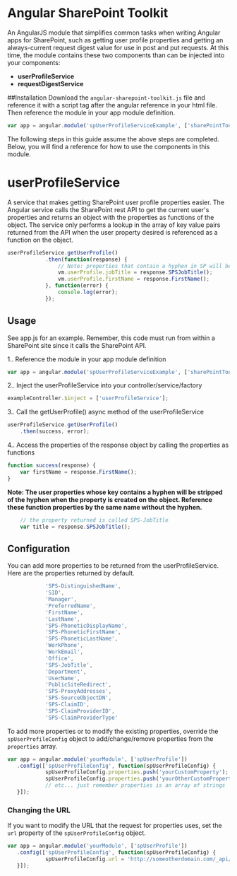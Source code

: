 # Angular SharePoint Toolkit
An AngularJS module that simplifies common tasks when writing Angular apps for SharePoint, such as getting user profile properties and getting an always-current request digest value for use in post and put requests. At this time, the module contains these two components than can be injected into your components:
- **userProfileService**
- **requestDigestService**

##Installation
Download the `angular-sharepoint-toolkit.js` file and reference it with a script tag after the angular reference in your html file. Then reference the module in your app module definition.
```javascript
var app = angular.module('spUserProfileServiceExample', ['sharePointToolkit']);
```
The following steps in this guide assume the above steps are completed. Below, you will find a reference for how to use the components in this module.

# userProfileService
A service that makes getting SharePoint user profile properties easier. The Angular service calls the SharePoint rest API to get the current user's properties and returns an object with the properties as functions of the object. The service only performs a lookup in the array of key value pairs returned from the API when the user property desired is referenced as a function on the object.
```javascript
userProfileService.getUserProfile()
            .then(function(response) {
                // Note: properties that contain a hyphen in SP will be the same name without the hyphen
                vm.userProfile.jobTitle = response.SPSJobTitle();
                vm.userProfile.firstName = response.FirstName();
            }, function(error) {
                console.log(error);
            });
```
## Usage
See app.js for an example. Remember, this code must run from within a SharePoint site since it calls the SharePoint API.

1.. Reference the module in your app module definition
```javascript
var app = angular.module('spUserProfileServiceExample', ['sharePointToolkit']);
```
2.. Inject the userProfileService into your controller/service/factory
```javascript
exampleController.$inject = ['userProfileService'];
```
3.. Call the getUserProfile() async method of the userProfileService
```javascript
userProfileService.getUserProfile()
    .then(success, error);
```
4.. Access the properties of the response object by calling the properties as functions
```javascript
function success(response) {
    var firstName = response.FirstName();
}
```
**Note: The user properties whose key contains a hyphen will be stripped of the hyphen when the property is created on the object. Reference these function properties by the same name without the hyphen.**
```javascript
    // the property returned is called SPS-JobTitle
    var title = response.SPSJobTitle();
```

## Configuration
You can add more properties to be returned from the userProfileService. Here are the properties returned by default.
```javascript
            'SPS-DistinguishedName',
            'SID',
            'Manager',
            'PreferredName',
            'FirstName',
            'LastName',
            'SPS-PhoneticDisplayName',
            'SPS-PhoneticFirstName',
            'SPS-PhoneticLastName',
            'WorkPhone',
            'WorkEmail',
            'Office',
            'SPS-JobTitle',
            'Department',
            'UserName',
            'PublicSiteRedirect',
            'SPS-ProxyAddresses',
            'SPS-SourceObjectDN',
            'SPS-ClaimID',
            'SPS-ClaimProviderID',
            'SPS-ClaimProviderType'
```
To add more properties or to modify the existing properties, override the `spUserProfileConfig` object to add/change/remove properties from the `properties` array.
```javascript
var app = angular.module('yourModule', ['spUserProfile'])
   .config(['spUserProfileConfig', function(spUserProfileConfig) {
            spUserProfileConfig.properties.push('yourCustomProperty');
            spUserProfileConfig.properties.push('yourOtherCustomProperty');
            // etc... just remember properties is an array of strings
   }]);
```
### Changing the URL
If you want to modify the URL that the request for properties uses, set the `url` property of the `spUserProfileConfig` object.
```javascript
var app = angular.module('yourModule', ['spUserProfile'])
   .config(['spUserProfileConfig', function(spUserProfileConfig) {
            spUserProfileConfig.url = 'http://someotherdomain.com/_api/SP.UserProfiles.PeopleManager/GetMyProperties';
   }]);
```
